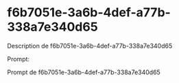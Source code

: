 # f6b7051e-3a6b-4def-a77b-338a7e340d65

Description de f6b7051e-3a6b-4def-a77b-338a7e340d65

Prompt:

Prompt de f6b7051e-3a6b-4def-a77b-338a7e340d65